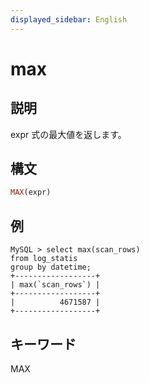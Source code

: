 ```yaml
---
displayed_sidebar: English
---
```


# max

## 説明

expr 式の最大値を返します。

## 構文

```Haskell
MAX(expr)
```

## 例

```plain text
MySQL > select max(scan_rows)
from log_statis
group by datetime;
+------------------+
| max(`scan_rows`) |
+------------------+
|          4671587 |
+------------------+
```

## キーワード

MAX
